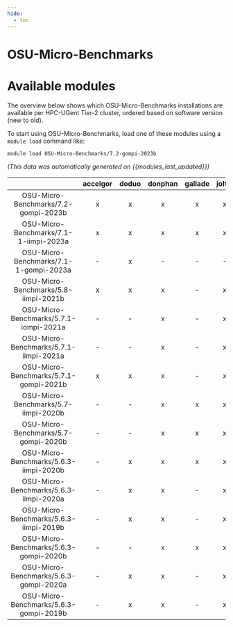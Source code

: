 ```yaml
---
hide:
  - toc
---
```


OSU-Micro-Benchmarks
====================

# Available modules


The overview below shows which OSU-Micro-Benchmarks installations are available per HPC-UGent Tier-2 cluster, ordered based on software version (new to old).

To start using OSU-Micro-Benchmarks, load one of these modules using a `module load` command like:

```shell
module load OSU-Micro-Benchmarks/7.2-gompi-2023b
```

*(This data was automatically generated on {{modules_last_updated}})*  

| |accelgor|doduo|donphan|gallade|joltik|shinx|skitty|
| :---: | :---: | :---: | :---: | :---: | :---: | :---: | :---: |
|OSU-Micro-Benchmarks/7.2-gompi-2023b|x|x|x|x|x|-|x|
|OSU-Micro-Benchmarks/7.1-1-iimpi-2023a|x|x|x|x|x|-|x|
|OSU-Micro-Benchmarks/7.1-1-gompi-2023a|-|x|-|-|-|x|-|
|OSU-Micro-Benchmarks/5.8-iimpi-2021b|x|x|x|-|x|-|-|
|OSU-Micro-Benchmarks/5.7.1-iompi-2021a|-|-|x|-|x|-|-|
|OSU-Micro-Benchmarks/5.7.1-iimpi-2021a|-|-|x|-|x|-|-|
|OSU-Micro-Benchmarks/5.7.1-gompi-2021b|x|x|x|-|x|-|-|
|OSU-Micro-Benchmarks/5.7-iimpi-2020b|-|-|x|x|x|-|-|
|OSU-Micro-Benchmarks/5.7-gompi-2020b|-|-|x|x|x|-|-|
|OSU-Micro-Benchmarks/5.6.3-iimpi-2020b|-|x|x|x|x|-|-|
|OSU-Micro-Benchmarks/5.6.3-iimpi-2020a|-|x|x|-|x|-|-|
|OSU-Micro-Benchmarks/5.6.3-iimpi-2019b|-|x|x|-|x|-|-|
|OSU-Micro-Benchmarks/5.6.3-gompi-2020b|-|-|x|x|x|-|-|
|OSU-Micro-Benchmarks/5.6.3-gompi-2020a|-|x|x|-|x|-|-|
|OSU-Micro-Benchmarks/5.6.3-gompi-2019b|-|x|x|-|x|-|-|
